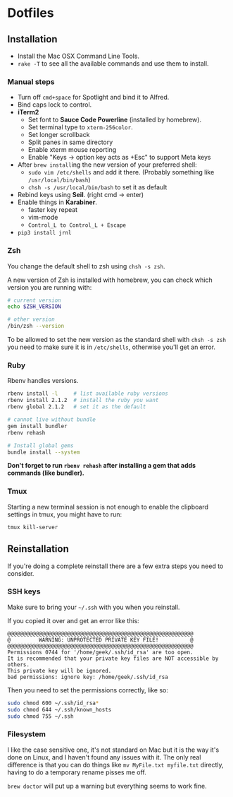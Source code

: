 # Dotfiles

## Installation

* Install the Mac OSX Command Line Tools.
* `rake -T` to see all the available commands and use them to install.

### Manual steps

* Turn off `cmd+space` for Spotlight and bind it to Alfred.
* Bind caps lock to control.
* **iTerm2**
    * Set font to **Sauce Code Powerline** (installed by homebrew).
    * Set terminal type to `xterm-256color`.
    * Set longer scrollback
    * Split panes in same directory
    * Enable xterm mouse reporting
    * Enable "Keys -> option key acts as +Esc" to support Meta keys
* After `brew install`ing the new version of your preferred shell:
    * `sudo vim /etc/shells` and add it there. (Probably something like `/usr/local/bin/bash`)
    * `chsh -s /usr/local/bin/bash` to set it as default
* Rebind keys using **Seil**. (right cmd -> enter)
* Enable things in **Karabiner**.
    * faster key repeat
    * vim-mode
    * `Control_L to Control_L + Escape`
* `pip3 install jrnl`

### Zsh

You change the default shell to zsh using `chsh -s zsh`.

A new version of Zsh is installed with homebrew, you can check which version you are
running with:

```bash
# current version
echo $ZSH_VERSION

# other version
/bin/zsh --version
```

To be allowed to set the new version as the standard shell with `chsh -s zsh` you need to
make sure it is in `/etc/shells`, otherwise you'll get an error.

### Ruby

Rbenv handles versions.

```bash
rbenv install -l     # list available ruby versions
rbenv install 2.1.2  # install the ruby you want
rbenv global 2.1.2   # set it as the default

# cannot live without bundle
gem install bundler
rbenv rehash

# Install global gems
bundle install --system
```

**Don't forget to run `rbenv rehash` after installing a gem that adds commands (like bundler).**

### Tmux

Starting a new terminal session is not enough to enable the clipboard settings in tmux, you might have to run:

    tmux kill-server

## Reinstallation

If you're doing a complete reinstall there are a few extra steps you need to
consider.

### SSH keys

Make sure to bring your `~/.ssh` with you when you reinstall.

If you copied it over and get an error like this:

    @@@@@@@@@@@@@@@@@@@@@@@@@@@@@@@@@@@@@@@@@@@@@@@@@@@@@@@@@@@
    @         WARNING: UNPROTECTED PRIVATE KEY FILE!          @
    @@@@@@@@@@@@@@@@@@@@@@@@@@@@@@@@@@@@@@@@@@@@@@@@@@@@@@@@@@@
    Permissions 0744 for '/home/geek/.ssh/id_rsa' are too open.
    It is recommended that your private key files are NOT accessible by others.
    This private key will be ignored.
    bad permissions: ignore key: /home/geek/.ssh/id_rsa

Then you need to set the permissions correctly, like so:

```bash
sudo chmod 600 ~/.ssh/id_rsa*
sudo chmod 644 ~/.ssh/known_hosts
sudo chmod 755 ~/.ssh
```

### Filesystem

I like the case sensitive one, it's not standard on Mac but it is the way it's
done on Linux, and I haven't found any issues with it. The only real difference
is that you can do things like `mv MyFile.txt myfile.txt` directly, having to
do a temporary rename pisses me off.

`brew doctor` will put up a warning but everything seems to work fine.
